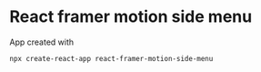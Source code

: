 # React framer motion side menu

App created with

```shell
npx create-react-app react-framer-motion-side-menu
```
